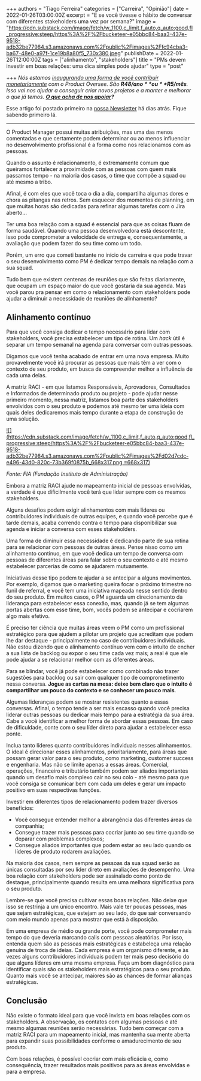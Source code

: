 +++
authors = "Tiago Ferreira"
categories = ["Carreira", "Opinião"]
date = 2022-01-26T03:00:00Z
excerpt = "E se você tivesse o hábito de conversar com diferentes stakeholders uma vez por semana?"
image = "https://cdn.substack.com/image/fetch/w_1100,c_limit,f_auto,q_auto:good,fl_progressive:steep/https%3A%2F%2Fbucketeer-e05bbc84-baa3-437e-9518-adb32be77984.s3.amazonaws.com%2Fpublic%2Fimages%2Ffc94cba3-ba67-48e0-a97f-1ce19b8a80f5_730x380.jpeg"
publishDate = 2022-01-26T12:00:00Z
tags = ["alinhamento", "stakeholders"]
title = "PMs devem investir em boas relações: uma dica simples pode ajudar"
type = "post"

+++
_Nós estamos_ [_inaugurando uma forma de você contribuir monetariamente_](https://productoversee.com/apoie/?utm_source=ProductOversee&utm_medium=linkArtigo&utm_campaign=linkArtigoPublicado) _com o Product Oversee. São **R$48/ano** ou **R$5/mês**. Isso vai nos ajudar a conseguir criar novos projetos e a manter e melhorar o que já temos._ [**_O que acha de nos apoiar_**](https://productoversee.com/apoie/?utm_source=ProductOversee&utm_medium=linkArtigo&utm_campaign=linkArtigoPublicado)**_?_**

Esse artigo foi postado primeiro na [nossa Newsletter](https://productoversee.com/newsletter/) há dias atrás. Fique sabendo primeiro lá.

***

O Product Manager possui muitas atribuições, mas uma das menos comentadas e que certamente podem determinar ou ao menos influenciar no desenvolvimento profissional é a forma como nos relacionamos com as pessoas.

Quando o assunto é relacionamento, é extremamente comum que queiramos fortalecer a proximidade com as pessoas com quem mais passamos tempo - na maioria dos casos, o time que compõe a squad ou até mesmo a tribo.

Afinal, é com eles que você toca o dia a dia, compartilha algumas dores e chora as pitangas nas retros. Sem esquecer dos momentos de planning, em que muitas horas são dedicadas para refinar algumas tarefas com o Jira aberto…

Ter uma boa relação com a squad é essencial para que as coisas fluam de forma saudável. Quando uma pessoa desenvolvedora está descontente, isso pode comprometer a velocidade de entrega e, consequentemente, a avaliação que podem fazer do seu time como um todo.

Porém, um erro que cometi bastante no início de carreira e que pode travar o seu desenvolvimento como PM é dedicar tempo demais na relação com a sua squad.

Tudo bem que existem centenas de reuniões que são feitas diariamente, que ocupam um espaço maior do que você gostaria da sua agenda. Mas você parou pra pensar em como o relacionamento com stakeholders pode ajudar a diminuir a necessidade de reuniões de alinhamento?

## Alinhamento contínuo

Para que você consiga dedicar o tempo necessário para lidar com stakeholders, você precisa estabelecer um tipo de rotina. Um _hack_ útil é separar um tempo semanal na agenda para conversar com outras pessoas.

Digamos que você tenha acabado de entrar em uma nova empresa. Muito provavelmente você irá procurar as pessoas que mais têm a ver com o contexto de seu produto, em busca de compreender melhor a influência de cada uma delas.

A matriz RACI - em que listamos Responsáveis, Aprovadores, Consultados e Informados de determinado produto ou projeto - pode ajudar nesse primeiro momento, nessa matriz, listamos boa parte dos stakeholders envolvidos com o seu produto e podemos até mesmo ter uma ideia com quais deles dedicaremos mais tempo durante a etapa de construção de uma solução.

[![](https://cdn.substack.com/image/fetch/w_1100,c_limit,f_auto,q_auto:good,fl_progressive:steep/https%3A%2F%2Fbucketeer-e05bbc84-baa3-437e-9518-adb32be77984.s3.amazonaws.com%2Fpublic%2Fimages%2Fd02d7cdc-e496-43d0-820c-73b369f0875b_668x317.png =668x317)](https://cdn.substack.com/image/fetch/f_auto,q_auto:good,fl_progressive:steep/https%3A%2F%2Fbucketeer-e05bbc84-baa3-437e-9518-adb32be77984.s3.amazonaws.com%2Fpublic%2Fimages%2Fd02d7cdc-e496-43d0-820c-73b369f0875b_668x317.png)

_Fonte: FIA (Fundação Instituto de Administração)_

Embora a matriz RACI ajude no mapeamento inicial de pessoas envolvidas, a verdade é que dificilmente você terá que lidar sempre com os mesmos stakeholders.

Alguns desafios podem exigir alinhamentos com mais líderes ou contribuidores individuais de outras equipes, e quando você percebe que é tarde demais, acaba correndo contra o tempo para disponibilizar sua agenda e iniciar a conversa com esses stakeholders.

Uma forma de diminuir essa necessidade é dedicando parte de sua rotina para se relacionar com pessoas de outras áreas. Pense nisso como um alinhamento contínuo, em que você dedica um tempo de conversa com pessoas de diferentes áreas para falar sobre o seu contexto e até mesmo estabelecer parcerias de como se ajudarem mutuamente.

Iniciativas desse tipo podem te ajudar a se antecipar a alguns movimentos. Por exemplo, digamos que o marketing queira focar o próximo trimestre no funil de referral, e você tem uma iniciativa mapeada nesse sentido dentro do seu produto. Em muitos casos, o PM aguarda um direcionamento da liderança para estabelecer essa conexão, mas, quando já se tem algumas portas abertas com esse time, bom, vocês podem se antecipar e cocriarem algo mais efetivo.

É preciso ter ciência que muitas áreas veem o PM como um profissional estratégico para que ajudem a pilotar um projeto que acreditam que podem lhe dar destaque - principalmente no caso de contribuidores individuais. Não estou dizendo que o alinhamento contínuo vem com o intuito de encher a sua lista de backlog ou expor o seu time cada vez mais; a real é que ele pode ajudar a se relacionar melhor com as diferentes áreas.

Para se blindar, você já pode estabelecer como combinado não trazer sugestões para backlog ou sair com qualquer tipo de comprometimento nessa conversa. **Jogue as cartas na mesa: deixe bem claro que o intuito é compartilhar um pouco do contexto e se conhecer um pouco mais**.

Algumas lideranças podem se mostrar resistentes quanto a essas conversas. Afinal, o tempo tende a ser mais escasso quando você precisa liderar outras pessoas ou dedicar mais tempo para a estratégia da sua área. Cabe a você identificar a melhor forma de abordar essas pessoas. Em caso de dificuldade, conte com o seu líder direto para ajudar a estabelecer essa ponte.

Inclua tanto líderes quanto contribuidores individuais nesses alinhamentos. O ideal é direcionar esses alinhamentos, prioritariamente, para áreas que possam gerar valor para o seu produto, como marketing, customer success e engenharia. Mas não se limite apenas a essas áreas. Comercial, operações, financeiro e tributário também podem ser aliados importantes quando um desafio mais complexo cair no seu colo - até mesmo para que você consiga se comunicar bem com cada um deles e gerar um impacto positivo em suas respectivas funções.

Investir em diferentes tipos de relacionamento podem trazer diversos benefícios:

* Você consegue entender melhor a abrangência das diferentes áreas da companhia;
* Consegue trazer mais pessoas para cocriar junto ao seu time quando se deparar com problemas complexos;
* Consegue aliados importantes que podem estar ao seu lado quando os líderes de produto rodarem avaliações.

Na maioria dos casos, nem sempre as pessoas da sua squad serão as únicas consultadas por seu líder direto em avaliações de desempenho. Uma boa relação com stakeholders pode ser assinalado como ponto de destaque, principalmente quando resulta em uma melhora significativa para o seu produto.

Lembre-se que você precisa cultivar essas boas relações. Não deixe que isso se restrinja a um único encontro. Mais vale ter poucas pessoas, mas que sejam estratégicas, que estejam ao seu lado, do que sair conversando com meio mundo apenas para mostrar que está à disposição.

Em uma empresa de médio ou grande porte, você pode comprometer mais tempo do que deveria marcando calls com pessoas aleatórias. Por isso, entenda quem são as pessoas mais estratégicas e estabeleça uma relação genuína de troca de ideias. Cada empresa é um organismo diferente, e às vezes alguns contribuidores individuais podem ter mais peso decisório do que alguns líderes em uma mesma empresa. Faça um bom diagnóstico para identificar quais são os stakeholders mais estratégicos para o seu produto. Quanto mais você se antecipar, maiores são as chances de formar alianças estratégicas.

## Conclusão

Não existe o formato ideal para que você invista em boas relações com os stakeholders. A observação, os contatos com algumas pessoas e até mesmo algumas reuniões serão necessárias. Tudo bem começar com a matriz RACI para um mapeamento inicial, mas mantenha sua mente aberta para expandir suas possibilidades conforme o amadurecimento de seu produto.

Com boas relações, é possível cocriar com mais eficácia e, como consequência, trazer resultados mais positivos para as áreas envolvidas e para a empresa.